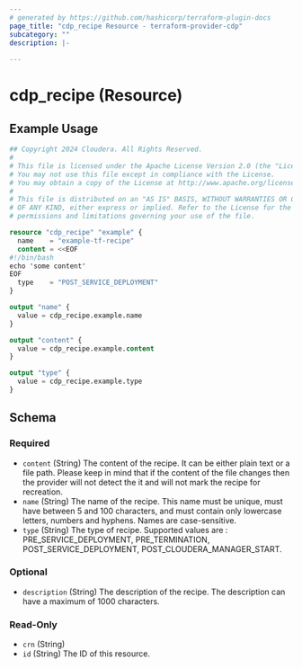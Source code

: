 ```yaml
---
# generated by https://github.com/hashicorp/terraform-plugin-docs
page_title: "cdp_recipe Resource - terraform-provider-cdp"
subcategory: ""
description: |-
  
---
```


# cdp_recipe (Resource)



## Example Usage

```terraform
## Copyright 2024 Cloudera. All Rights Reserved.
#
# This file is licensed under the Apache License Version 2.0 (the "License").
# You may not use this file except in compliance with the License.
# You may obtain a copy of the License at http://www.apache.org/licenses/LICENSE-2.0.
#
# This file is distributed on an "AS IS" BASIS, WITHOUT WARRANTIES OR CONDITIONS
# OF ANY KIND, either express or implied. Refer to the License for the specific
# permissions and limitations governing your use of the file.

resource "cdp_recipe" "example" {
  name    = "example-tf-recipe"
  content = <<EOF
#!/bin/bash
echo 'some content'
EOF
  type    = "POST_SERVICE_DEPLOYMENT"
}

output "name" {
  value = cdp_recipe.example.name
}

output "content" {
  value = cdp_recipe.example.content
}

output "type" {
  value = cdp_recipe.example.type
}
```

<!-- schema generated by tfplugindocs -->
## Schema

### Required

- `content` (String) The content of the recipe. It can be either plain text or a file path. Please keep in mind that if the content of the file changes then the provider will not detect the it and will not mark the recipe for recreation.
- `name` (String) The name of the recipe. This name must be unique, must have between 5 and 100 characters, and must contain only lowercase letters, numbers and hyphens. Names are case-sensitive.
- `type` (String) The type of recipe. Supported values are : PRE_SERVICE_DEPLOYMENT, PRE_TERMINATION, POST_SERVICE_DEPLOYMENT, POST_CLOUDERA_MANAGER_START.

### Optional

- `description` (String) The description of the recipe. The description can have a maximum of 1000 characters.

### Read-Only

- `crn` (String)
- `id` (String) The ID of this resource.


